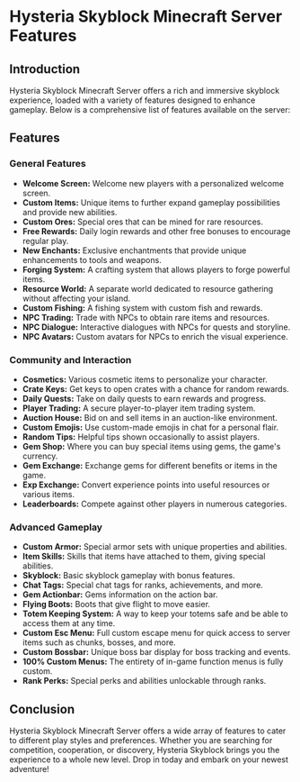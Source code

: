 # Hysteria Skyblock Minecraft Server Features

## Introduction

Hysteria Skyblock Minecraft Server offers a rich and immersive skyblock experience, loaded with a variety of features designed to enhance gameplay. Below is a comprehensive list of features available on the server:

## Features

### General Features
- **Welcome Screen:** Welcome new players with a personalized welcome screen.
- **Custom Items:** Unique items to further expand gameplay possibilities and provide new abilities.
- **Custom Ores:** Special ores that can be mined for rare resources.
- **Free Rewards:** Daily login rewards and other free bonuses to encourage regular play.
- **New Enchants:** Exclusive enchantments that provide unique enhancements to tools and weapons.
- **Forging System:** A crafting system that allows players to forge powerful items.
- **Resource World:** A separate world dedicated to resource gathering without affecting your island.
- **Custom Fishing:** A fishing system with custom fish and rewards.
- **NPC Trading:** Trade with NPCs to obtain rare items and resources.
- **NPC Dialogue:** Interactive dialogues with NPCs for quests and storyline.
- **NPC Avatars:** Custom avatars for NPCs to enrich the visual experience.

### Community and Interaction
- **Cosmetics:** Various cosmetic items to personalize your character.
- **Crate Keys:** Get keys to open crates with a chance for random rewards.
- **Daily Quests:** Take on daily quests to earn rewards and progress.
- **Player Trading:** A secure player-to-player item trading system.
- **Auction House:** Bid on and sell items in an auction-like environment.
- **Custom Emojis:** Use custom-made emojis in chat for a personal flair.
- **Random Tips:** Helpful tips shown occasionally to assist players.
- **Gem Shop:** Where you can buy special items using gems, the game's currency.
- **Gem Exchange:** Exchange gems for different benefits or items in the game.
- **Exp Exchange:** Convert experience points into useful resources or various items.
- **Leaderboards:** Compete against other players in numerous categories.

### Advanced Gameplay
- **Custom Armor:** Special armor sets with unique properties and abilities.
- **Item Skills:** Skills that items have attached to them, giving special abilities.
- **Skyblock:** Basic skyblock gameplay with bonus features.
- **Chat Tags:** Special chat tags for ranks, achievements, and more.
- **Gem Actionbar:** Gems information on the action bar.
- **Flying Boots:** Boots that give flight to move easier.
- **Totem Keeping System:** A way to keep your totems safe and be able to access them at any time.
- **Custom Esc Menu:** Full custom escape menu for quick access to server items such as chunks, bosses, and more.
- **Custom Bossbar:** Unique boss bar display for boss tracking and events.
- **100% Custom Menus:** The entirety of in-game function menus is fully custom.
- **Rank Perks:** Special perks and abilities unlockable through ranks.

## Conclusion

Hysteria Skyblock Minecraft Server offers a wide array of features to cater to different play styles and preferences. Whether you are searching for competition, cooperation, or discovery, Hysteria Skyblock brings you the experience to a whole new level. Drop in today and embark on your newest adventure!